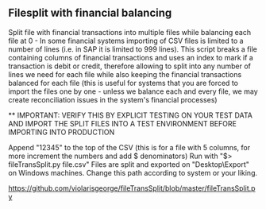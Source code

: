 ## Filesplit with financial balancing

Split file with financial transactions into multiple files while balancing each file at 0 - In some financial systems importing of CSV files is limited to a number of lines (i.e. in SAP it is limited to 999 lines). This script breaks a file containing columns of financial transactions and uses an index to mark if a transaction is debit or credit, therefore allowing to split into any number of lines we need for each file while also keeping the financial transactions balanced for each file (this is useful for systems that you are forced to import the files one by one - unless we balance each and every file, we may create reconciliation issues in the system's financial processes)

** IMPORTANT: VERIFY THIS BY EXPLICIT TESTING ON YOUR TEST DATA AND IMPORT THE SPLIT FILES INTO A TEST ENVIRONMENT BEFORE IMPORTING INTO PRODUCTION

Append "1$2$3$4$5" to the top of the CSV (this is for a file with 5 columns, for more increment the numbers and add $ denominators)
Run with "$> fileTransSplit.py file.csv"
Files are split and exported on "Desktop\Export" on Windows machines. Change this path according to system or your liking.

https://github.com/violarisgeorge/fileTransSplit/blob/master/fileTransSplit.py